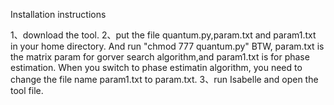 Installation instructions

1、download the tool. 
2、put the file quantum.py,param.txt and param1.txt in your home directory. And run "chmod 777 quantum.py" BTW, param.txt is the matrix param for gorver search algorithm,and param1.txt is for phase estimation. When you switch to phase estimatin algorithm, you need to change the file name param1.txt to param.txt. 
3、run Isabelle and open the tool file.
